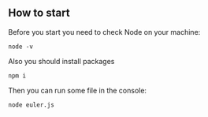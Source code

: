 ## How to start

Before you start you need to check Node on your machine:

```
node -v
```

Also you should install packages

```
npm i
```

Then you can run some file in the console:

```
node euler.js
```
